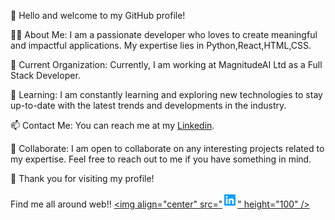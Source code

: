 👋 Hello and welcome to my GitHub profile!

👨‍💻 About Me:
I am a passionate developer who loves to create meaningful and impactful applications. My expertise lies in Python,React,HTML,CSS.

🔭 Current Organization:
Currently, I am working at MagnitudeAI Ltd as a Full Stack Developer.

🌱 Learning:
I am constantly learning and exploring new technologies to stay up-to-date with the latest trends and developments in the industry.

📫 Contact Me:
You can reach me at my [Linkedin](https://www.linkedin.com/in/rushikesh-dasarwad-b70b15228/).

🤝 Collaborate:
I am open to collaborate on any interesting projects related to my expertise. Feel free to reach out to me if you have something in mind.

👀 Thank you for visiting my profile!

Find me all around web!!
<a href="https://www.linkedin.com/in/rushikesh-dasarwad-b70b15228/" target="blank"><img align="center" src="<svg xmlns="http://www.w3.org/2000/svg" width="24" height="24" viewBox="0 0 24 24" style="fill: rgba(16, 160, 249, 1);transform: ;msFilter:;"><path d="M20 3H4a1 1 0 0 0-1 1v16a1 1 0 0 0 1 1h16a1 1 0 0 0 1-1V4a1 1 0 0 0-1-1zM8.339 18.337H5.667v-8.59h2.672v8.59zM7.003 8.574a1.548 1.548 0 1 1 0-3.096 1.548 1.548 0 0 1 0 3.096zm11.335 9.763h-2.669V14.16c0-.996-.018-2.277-1.388-2.277-1.39 0-1.601 1.086-1.601 2.207v4.248h-2.667v-8.59h2.56v1.174h.037c.355-.675 1.227-1.387 2.524-1.387 2.704 0 3.203 1.778 3.203 4.092v4.71z"></path></svg>" height="100" /></a>

<!--
**Rushikeshrd/Rushikeshrd** is a ✨ _special_ ✨ repository because its `README.md` (this file) appears on your GitHub profile.

Here are some ideas to get you started:

- 🔭 I’m currently working on ...
- 🌱 I’m currently learning ...
- 👯 I’m looking to collaborate on ...
- 🤔 I’m looking for help with ...
- 💬 Ask me about ...
- 📫 How to reach me: ...
- 😄 Pronouns: ...
- ⚡ Fun fact: ...
-->
